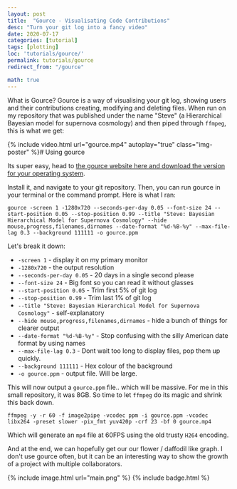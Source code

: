 ```yaml
---
layout: post
title:  "Gource - Visualisating Code Contributions"
desc: "Turn your git log into a fancy video"
date: 2020-07-17
categories: [tutorial]
tags: [plotting]
loc: 'tutorials/gource/'
permalink: tutorials/gource 
redirect_from: "/gource"

math: true
---
```


What is Gource? Gource is a way of visualising your git log, showing users and their contributions creating, modifying and deleting files. When run on my repository that was published under the name "Steve" (a Hierarchical Bayesian model for supernova cosmology) and then piped through `ffmpeg`, this is what we get:

{% include video.html url="gource.mp4" autoplay="true" class="img-poster" %}# Using gource

Its super easy, head to [the gource website here and download the version for your operating system](https://gource.io/).

Install it, and navigate to your git repository. Then, you can run gource in your terminal or the command prompt. Here is what I ran:

```
gource -screen 1 -1280x720 --seconds-per-day 0.05 --font-size 24 --start-position 0.05 --stop-position 0.99 --title "Steve: Bayesian Hierarchical Model for Supernova Cosmology" --hide mouse,progress,filenames,dirnames --date-format "%d-%B-%y" --max-file-lag 0.3 --background 111111 -o gource.ppm
```

Let's break it down:

* `-screen 1` - display it on my primary monitor
* `-1280x720` - the output resolution
* `--seconds-per-day 0.05` - 20 days in a single second please
* `--font-size 24` - Big font so you can read it without glasses
* `--start-position 0.05` - Trim first 5% of git log
* `--stop-position 0.99` - Trim last 1% of git log
* `--title "Steve: Bayesian Hierarchical Model for Supernova Cosmology"` - self-explanatory
* `--hide mouse,progress,filenames,dirnames` - hide a bunch of things for clearer output
* `--date-format "%d-%B-%y"` - Stop confusing with the silly American date format by using names
* `--max-file-lag 0.3` - Dont wait too long to display files, pop them up quickly.
* `--background 111111` - Hex colour of the background
* `-o gource.ppm` - output file. Will be large.

This will now output a `gource.ppm` file.. which will be massive. For me in this small repository, it was 8GB. So time to let `ffmpeg` do its magic and shrink this back down.

```
ffmpeg -y -r 60 -f image2pipe -vcodec ppm -i gource.ppm -vcodec libx264 -preset slower -pix_fmt yuv420p -crf 23 -bf 0 gource.mp4
```

Which will generate an `mp4` file at 60FPS using the old trusty `H264` encoding.

And at the end, we can hopefully get our our flower / daffodil like graph. I don't use gource often, but it can be an interesting way to show the growth of a project with multiple collaborators.

{% include image.html url="main.png"  %}
{% include badge.html %}
